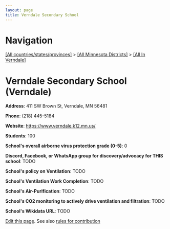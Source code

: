 ```yaml
---
layout: page
title: Verndale Secondary School
---
```

# Navigation

[[All countries/states/provinces]](../../..) > [[All Minnesota Districts]](../..) > [[All In Verndale]](..)

# Verndale Secondary School (Verndale)

**Address**: 411 SW Brown St, Verndale, MN 56481

**Phone**: (218) 445-5184

**Website**: <https://www.verndale.k12.mn.us/>

**Students**: 100

**School's overall airborne virus protection grade (0-5)**: 0

**Discord, Facebook, or WhatsApp group for discovery/advocacy for THIS school**: TODO

**School's policy on Ventilation**: TODO

**School's Ventilation Work Completion**: TODO

**School's Air-Purification**: TODO

**School's CO2 monitoring to actively drive ventilation and filtration**: TODO

**School's Wikidata URL**: TODO


[Edit this page](https://github.com/ventilate-schools/MN/edit/main/./Verndale/Verndale_Secondary_School.md). See also [rules for contribution](../../../contribution-rules/)